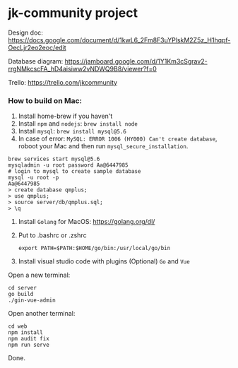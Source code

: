 # jk-community project

Design doc: https://docs.google.com/document/d/1kwL6_2Fm8F3uYPlskM2Z5z_H1hqpf-OecLjr2eo2eoc/edit

Database diagram: https://jamboard.google.com/d/1Y1Km3cSgrav2-rrgNMkcscFA_hD4aisiww2vNDWQ9B8/viewer?f=0

Trello: https://trello.com/jkcommunity 

### How to build on Mac:

1. Install home-brew if you haven't
2. Install `npm` and `nodejs`: `brew install node`
3. Install `mysql`: `brew install mysql@5.6`
1. In case of error: `MySQL: ERROR 1006 (HY000) Can't create database`, roboot your Mac and then run `mysql_secure_installation`.

```shell
brew services start mysql@5.6
mysqladmin -u root password Aa@6447985
# login to mysql to create sample database
mysql -u root -p
Aa@6447985
> create database qmplus;
> use qmplus;
> source server/db/qmplus.sql;
> \q
```



1. Install `Golang` for MacOS: https://golang.org/dl/

2. Put to .bashrc or .zshrc

   `export PATH=$PATH:$HOME/go/bin:/usr/local/go/bin`

3. Install visual studio code with plugins (Optional)
   `Go` and `Vue`

Open a new terminal:

```shell
cd server
go build
./gin-vue-admin
```

Open another terminal:

```shell
cd web
npm install
npm audit fix
npm run serve
```

Done.

